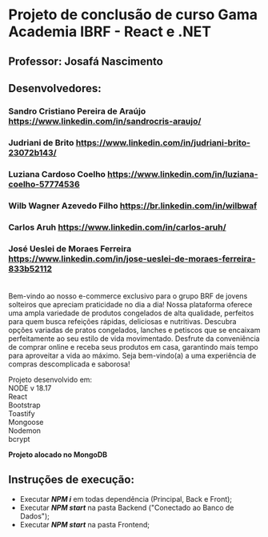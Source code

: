 # Projeto de conclusão de curso Gama Academia IBRF - React e .NET

## Professor: Josafá Nascimento

## Desenvolvedores:
### Sandro Cristiano Pereira de Araújo https://www.linkedin.com/in/sandrocris-araujo/
### Judriani de Brito https://www.linkedin.com/in/judriani-brito-23072b143/
### Luziana Cardoso Coelho https://www.linkedin.com/in/luziana-coelho-57774536
### Wilb Wagner Azevedo Filho  https://br.linkedin.com/in/wilbwaf 
### Carlos Aruh https://www.linkedin.com/in/carlos-aruh/
### José Ueslei de Moraes Ferreira https://www.linkedin.com/in/jose-ueslei-de-moraes-ferreira-833b52112 <br> <br>


Bem-vindo ao nosso e-commerce exclusivo para o grupo BRF de jovens solteiros que apreciam praticidade no dia a dia! Nossa plataforma oferece uma ampla variedade de produtos congelados de alta qualidade, perfeitos para quem busca refeições rápidas, deliciosas e nutritivas. Descubra opções variadas de pratos congelados, lanches e petiscos que se encaixam perfeitamente ao seu estilo de vida movimentado. Desfrute da conveniência de comprar online e receba seus produtos em casa, garantindo mais tempo para aproveitar a vida ao máximo. Seja bem-vindo(a) a uma experiência de compras descomplicada e saborosa!

Projeto desenvolvido em: <br>
NODE v 18.17 <br>
React <br>
Bootstrap <br>
Toastify <br>
Mongoose <br>
Nodemon <br>
bcrypt <br>

**Projeto alocado no MongoDB**

## **Instruções de execução:**

* Executar ***NPM i*** em todas dependência (Principal, Back e Front);
* Executar ***NPM start*** na pasta Backend ("Conectado ao Banco de Dados");
* Executar ***NPM start*** na pasta Frontend;

 
